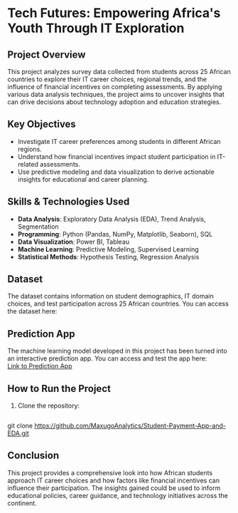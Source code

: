 # **Tech Futures: Empowering Africa's Youth Through IT Exploration**

## **Project Overview**  
This project analyzes survey data collected from students across 25 African countries to explore their IT career choices, regional trends, and the influence of financial incentives on completing assessments. By applying various data analysis techniques, the project aims to uncover insights that can drive decisions about technology adoption and education strategies.

## **Key Objectives**  
- Investigate IT career preferences among students in different African regions.  
- Understand how financial incentives impact student participation in IT-related assessments.  
- Use predictive modeling and data visualization to derive actionable insights for educational and career planning.

## **Skills & Technologies Used**  
- **Data Analysis**: Exploratory Data Analysis (EDA), Trend Analysis, Segmentation  
- **Programming**: Python (Pandas, NumPy, Matplotlib, Seaborn), SQL  
- **Data Visualization**: Power BI, Tableau  
- **Machine Learning**: Predictive Modeling, Supervised Learning  
- **Statistical Methods**: Hypothesis Testing, Regression Analysis  

## **Dataset**  
The dataset contains information on student demographics, IT domain choices, and test participation across 25 African countries. You can access the dataset here:  
<u>[](https://github.com/MaxugoAnalytics/Student-Payment-App-and-EDA/blob/main/Raw%20student_data.csv)</u>

## **Prediction App**  
The machine learning model developed in this project has been turned into an interactive prediction app. You can access and test the app here:  
<u>[Link to Prediction App](https://huggingface.co/spaces/Nalytics/student_app)</u>

## **How to Run the Project**  
1. Clone the repository:  
   ```bash
  git clone https://github.com/MaxugoAnalytics/Student-Payment-App-and-EDA.git


## Conclusion
This project provides a comprehensive look into how African students approach IT career choices and how factors like financial incentives can influence their participation. The insights gained could be used to inform educational policies, career guidance, and technology initiatives across the continent.


   
